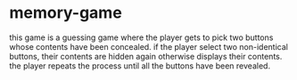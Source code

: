 # memory-game
this game is a guessing game where the player gets to pick two buttons whose contents have been concealed. if the player select two non-identical buttons, their contents are hidden again otherwise displays their contents. the player repeats the process until all the buttons have been revealed.

